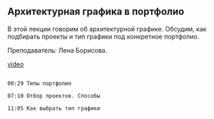 ## Архитектурная графика в портфолио

В этой лекции говорим об архитектурной графике. Обсудим, как подбирать проекты и тип графики под конкретное портфолио. 

Преподаватель: Лена Борисова.

[video](https://player.softculture.cc/embed/PRT/PRT_41.9.11_L7-1_Arch_Graphics._Graphics_and_Portfolio)

``` chapters

00:29 Типы портфолио

07:10 Отбор проектов. Способы

11:05 Как выбрать тип графики

```